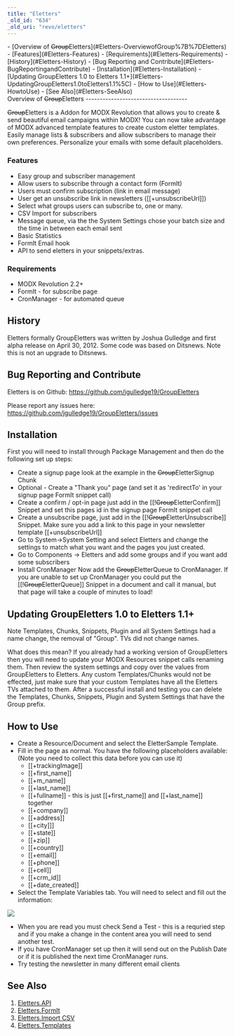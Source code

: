 ```yaml
---
title: "Eletters"
_old_id: "634"
_old_uri: "revo/eletters"
---
```


<div>- [Overview of <del>Group</del>Eletters](#Eletters-OverviewofGroup%7B%7DEletters)
  - [Features](#Eletters-Features)
  - [Requirements](#Eletters-Requirements)
- [History](#Eletters-History)
- [Bug Reporting and Contribute](#Eletters-BugReportingandContribute)
- [Installation](#Eletters-Installation)
- [Updating GroupEletters 1.0 to Eletters 1.1+](#Eletters-UpdatingGroupEletters1.0toEletters1.1%5C)
- [How to Use](#Eletters-HowtoUse)
- [See Also](#Eletters-SeeAlso)

</div>Overview of <del>Group</del>Eletters
------------------------------------

<del>Group</del>Eletters is a Addon for MODX Revolution that allows you to create & send beautiful email campaigns within MODX! You can now take advantage of MODX advanced template features to create custom eletter templates. Easily manage lists & subscribers and allow subscribers to manage their own preferences. Personalize your emails with some default placeholders.

### Features

- Easy group and subscriber management
- Allow users to subscribe through a contact form (FormIt)
- Users must confirm subscription (link in email message)
- User get an unsubscribe link in newsletters (\[\[+unsubscribeUrl\]\])
- Select what groups users can subscribe to, one or many.
- CSV Import for subscribers
- Message queue, via the the System Settings chose your batch size and the time in between each email sent
- Basic Statistics
- FormIt Email hook
- API to send eletters in your snippets/extras.

### Requirements

- MODX Revolution 2.2+
- FormIt - for subscribe page
- CronManager - for automated queue

History
-------

Eletters formally GroupEletters was written by Joshua Gulledge and first alpha release on April 30, 2012. Some code was based on Ditsnews. Note this is not an upgrade to Ditsnews.

Bug Reporting and Contribute
----------------------------

Eletters is on Github: <https://github.com/jgulledge19/GroupEletters>

Please report any issues here: <https://github.com/jgulledge19/GroupEletters/issues>

Installation
------------

First you will need to install through Package Management and then do the following set up steps:

- Create a signup page look at the example in the <del>Group</del>EletterSignup Chunk
- Optional - Create a "Thank you" page (and set it as 'redirectTo' in your signup page FormIt snippet call)
- Create a confirm / opt-in page just add in the \[\[!<del>Group</del>EletterConfirm\]\] Snippet and set this pages id in the signup page FormIt snippet call
- Create a unsubscribe page, just add in the \[\[!<del>Group</del>EletterUnsubscribe\]\] Snippet. Make sure you add a link to this page in your newsletter template \[\[+unsubscribeUrl\]\]
- Go to System->System Setting and select Eletters and change the settings to match what you want and the pages you just created.
- Go to Components -> Eletters and add some groups and if you want add some subscribers
- Install CronManager Now add the <del>Group</del>EletterQueue to CronManager. If you are unable to set up CronManager you could put the \[\[!<del>Group</del>EletterQueue\]\] Snippet in a document and call it manual, but that page will take a couple of minutes to load!

Updating GroupEletters 1.0 to Eletters 1.1+
-------------------------------------------

Note Templates, Chunks, Snippets, Plugin and all System Settings had a name change, the removal of "Group". TVs did not change names.

What does this mean? If you already had a working version of GroupEletters then you will need to update your MODX Resources snippet calls renaming them. Then review the system settings and copy over the values from GroupEletters to Eletters. Any custom Templates/Chunks would not be effected, just make sure that your custom Templates have all the Eletters TVs attached to them. After a successful install and testing you can delete the Templates, Chunks, Snippets, Plugin and System Settings that have the Group prefix.

How to Use
----------

- Create a Resource/Document and select the EletterSample Template.
- Fill in the page as normal. You have the following placeholders available: (Note you need to collect this data before you can use it) 
  - \[\[+trackingImage\]\]
  - \[\[+first\_name\]\]
  - \[\[+m\_name\]\]
  - \[\[+last\_name\]\]
  - \[\[+fullname\]\] - this is just \[\[+first\_name\]\] and \[\[+last\_name\]\] together
  - \[\[+company\]\]
  - \[\[+address\]\]
  - \[\[+city\]\]\]
  - \[\[+state\]\]
  - \[\[+zip\]\]
  - \[\[+country\]\]
  - \[\[+email\]\]
  - \[\[+phone\]\]
  - \[\[+cell\]\]
  - \[\[+crm\_id\]\]
  - \[\[+date\_created\]\]
- Select the Template Variables tab. You will need to select and fill out the information:

![](/download/attachments/39355133/TVs.png?version=1&modificationDate=1335812378000)

- When you are read you must check Send a Test - this is a requried step and if you make a change in the content area you will need to send another test.
- If you have CronManager set up then it will send out on the Publish Date or if it is published the next time CronManager runs.
- Try testing the newsletter in many different email clients

See Also
--------

1. [Eletters.API](/extras/revo/eletters/eletters.api)
2. [Eletters.FormIt](/extras/revo/eletters/eletters.formit)
3. [Eletters.Import CSV](/extras/revo/eletters/eletters.import-csv)
4. [Eletters.Templates](/extras/revo/eletters/eletters.templates)

  